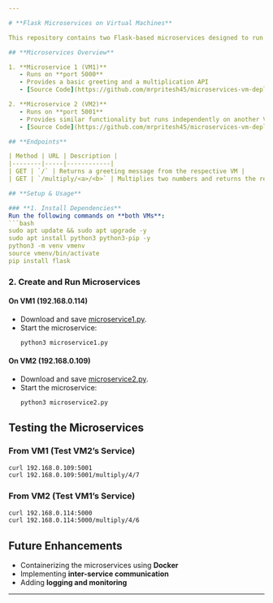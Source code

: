 ```yaml
---

# **Flask Microservices on Virtual Machines**  

This repository contains two Flask-based microservices designed to run on separate Virtual Machines (VMs). Each microservice provides basic API endpoints and communicates over a network using a bridged adapter.  

## **Microservices Overview**  

1. **Microservice 1 (VM1)**
   - Runs on **port 5000**
   - Provides a basic greeting and a multiplication API  
   - [Source Code](https://github.com/mrpritesh45/microservices-vm-deployment/blob/main/microservice1.py)  

2. **Microservice 2 (VM2)**
   - Runs on **port 5001**
   - Provides similar functionality but runs independently on another VM  
   - [Source Code](https://github.com/mrpritesh45/microservices-vm-deployment/blob/main/microservice2.py)  

## **Endpoints**  

| Method | URL | Description |
|--------|-----|------------|
| GET | `/` | Returns a greeting message from the respective VM |
| GET | `/multiply/<a>/<b>` | Multiplies two numbers and returns the result |

## **Setup & Usage**  

### **1. Install Dependencies**  
Run the following commands on **both VMs**:  
```bash
sudo apt update && sudo apt upgrade -y
sudo apt install python3 python3-pip -y
python3 -m venv vmenv
source vmenv/bin/activate
pip install flask
```

### **2. Create and Run Microservices**  

#### **On VM1 (192.168.0.114)**
- Download and save [microservice1.py](https://github.com/mrpritesh45/microservices-vm-deployment/blob/main/microservice1.py).  
- Start the microservice:  
  ```bash
  python3 microservice1.py
  ```

#### **On VM2 (192.168.0.109)**
- Download and save [microservice2.py](https://github.com/mrpritesh45/microservices-vm-deployment/blob/main/microservice2.py).  
- Start the microservice:  
  ```bash
  python3 microservice2.py
  ```

## **Testing the Microservices**  

### **From VM1 (Test VM2’s Service)**
```bash
curl 192.168.0.109:5001
curl 192.168.0.109:5001/multiply/4/7
```

### **From VM2 (Test VM1’s Service)**
```bash
curl 192.168.0.114:5000
curl 192.168.0.114:5000/multiply/4/6
```

## **Future Enhancements**  
- Containerizing the microservices using **Docker**  
- Implementing **inter-service communication**  
- Adding **logging and monitoring**  

---
```

